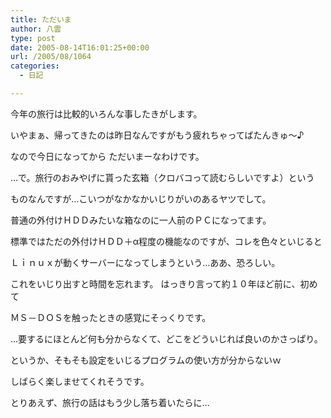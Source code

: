```yaml
---
title: ただいま
author: 八雲
type: post
date: 2005-08-14T16:01:25+00:00
url: /2005/08/1064
categories:
  - 日記

---
```

今年の旅行は比較的いろんな事したきがします。

いやまぁ、帰ってきたのは昨日なんですがもう疲れちゃってばたんきゅ～♪
  
なので今日になってから ただいまーなわけです。

…で。旅行のおみやげに貰った玄箱（クロバコって読むらしいですよ）という
  
ものなんですが…こいつがなかなかいじりがいのあるヤツでして。
  
普通の外付けＨＤＤみたいな箱なのに一人前のＰＣになってます。
  
標準ではただの外付けＨＤＤ＋α程度の機能なのですが、コレを色々といじると
  
Ｌｉｎｕｘが動くサーバーになってしまうという…ああ、恐ろしい。
  
これをいじり出すと時間を忘れます。 はっきり言って約１０年ほど前に、初めて
  
ＭＳ－ＤＯＳを触ったときの感覚にそっくりです。
  
…要するにほとんど何も分からなくて、どこをどういじれば良いのかさっぱり。
  
というか、そもそも設定をいじるプログラムの使い方が分からないｗ

しばらく楽しませてくれそうです。
  
とりあえず、旅行の話はもう少し落ち着いたらに…